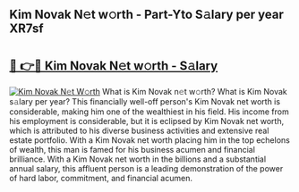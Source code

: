 ## Kim Novak N𝚎t w𝚘rth - Part-Yto S𝚊lary per year XR7sf

# <h2><a href="http://gc2abs.nevu.top/?p=Kim+Novak">🔗 👉🔴 Kim Novak N𝚎t w𝚘rth - S𝚊lary</a></h2>

[![Kim Novak N𝚎t W𝚘rth](https://i.imgur.com/Oavwk0R.jpeg)](http://gc2abs.nevu.top/?p=Kim+Novak)
What is Kim Novak n𝚎t w𝚘rth? What is Kim Novak s𝚊lary per year?
This financially well-off person's Kim Novak net worth is considerable, making him one of the wealthiest in his field. His income from his employment is considerable, but it is eclipsed by Kim Novak net worth, which is attributed to his diverse business activities and extensive real estate portfolio. With a Kim Novak net worth placing him in the top echelons of wealth, this man is famed for his business acumen and financial brilliance. With a Kim Novak net worth in the billions and a substantial annual salary, this affluent person is a leading demonstration of the power of hard labor, commitment, and financial acumen.
